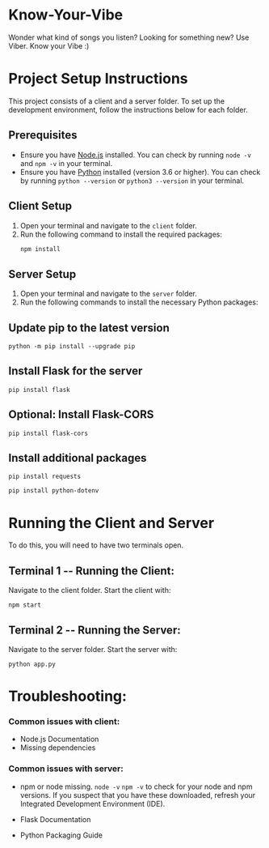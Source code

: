 # Know-Your-Vibe
Wonder what kind of songs you listen? Looking for something new? Use Viber. Know your Vibe :)
# Project Setup Instructions

This project consists of a client and a server folder. To set up the development environment, follow the instructions below for each folder.

## Prerequisites
- Ensure you have [Node.js](https://nodejs.org/) installed. You can check by running `node -v` and `npm -v` in your terminal.
- Ensure you have [Python](https://www.python.org/downloads/) installed (version 3.6 or higher). You can check by running `python --version` or `python3 --version` in your terminal.

## Client Setup
1. Open your terminal and navigate to the `client` folder.
2. Run the following command to install the required packages:
   ```bash
   npm install
   
## Server Setup
1. Open your terminal and navigate to the `server` folder.
1. Run the following commands to install the necessary Python packages:

## Update pip to the latest version

 ```
python -m pip install --upgrade pip

```

## Install Flask for the server
```
pip install flask
```

## Optional: Install Flask-CORS
```
pip install flask-cors
```

## Install additional packages
```
pip install requests
```
```
pip install python-dotenv
```

# Running the Client and Server
To do this, you will need to have two terminals open.

## Terminal 1 -- Running the Client:
Navigate to the client folder.
Start the client with:
```
npm start
```
## Terminal 2 -- Running the Server:
Navigate to the server folder.
Start the server with:
```
python app.py 
```
# Troubleshooting:
### Common issues with client:
- Node.js Documentation
- Missing dependencies

### Common issues with server:
- npm or node missing.
   ```node -v```
   ```npm -v```
   to check for your node and npm versions.
If you suspect that you have these downloaded, refresh your Integrated Development Environment (IDE).

- Flask Documentation
- Python Packaging Guide

